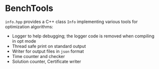 # BenchTools

`info.hpp` provides a C++ class `Info` implementing various tools for optimization algorithms:

* Logger to help debugging; the logger code is removed when compiling in opt mode
* Thread safe print on standard output
* Writer for output files in `json` format
* Time counter and checker
* Solution counter, Certificate writer

